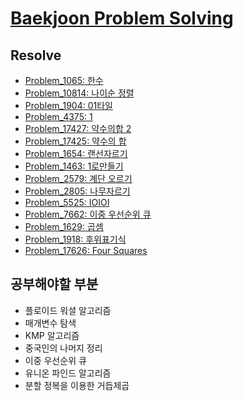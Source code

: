# [Baekjoon Problem Solving](https://www.acmicpc.net/)

## Resolve

- [Problem_1065: 한수](Problem_1000~1999/Problem_1065)
- [Problem_10814: 나이순 정렬](Problem_10000~10999/Problem_10814)
- [Problem_1904: 01타일](Problem_1000~1999/Problem_1904)
- [Problem_4375: 1](Problem_4000~4999/Problem_4375)
- [Problem_17427: 약수의합 2](Problem_17000~17999/Problem_17427/)
- [Problem_17425: 약수의 합](Problem_17000~17999/Problem_17425/)
- [Problem_1654: 랜선자르기](Problem_1000~1999/Problem_1654)
- [Problem_1463: 1로만들기](Problem_1000~1999/Problem_1463)
- [Problem_2579: 계단 오르기](Problem_2000~2999/Problem_2579)
- [Problem_2805: 나무자르기](Problem_2000~2999/Problem_2805)
- [Problem_5525: IOIOI](Probme_5000~5999/Problem_5525)
- [Problem_7662: 이중 우선순위 큐](Problem_7000~7999/Problem_7662)
- [Problem_1629: 곱셈](Problem_1000~1999/Problem_1629/)
- [Problem_1918: 후위표기식](Problem_1000~1999/Problem_1918/)
- [Problem_17626: Four Squares](Problem_17000~17999/Problem_17626/)

## 공부해야할 부분

- 플로이드 워셜 알고리즘
- 매개변수 탐색
- KMP 알고리즘
- 중국인의 나머지 정리
- 이중 우선순위 큐
- 유니온 파인드 알고리즘
- 분할 정복을 이용한 거듭제곱
